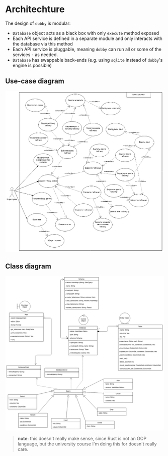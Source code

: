 # Architechture

The design of `dobby` is modular:

- `Database` object acts as a black box with only `execute` method exposed
- Each API service is defined in a separate module and only interacts with the database via this method
- Each API service is pluggable, meaning `dobby` can run all or some of the services - as needed.
- `Database` has swappable back-ends (e.g. using `sqlite` instead of `dobby`'s engine is possible)

## Use-case diagram

![use-case diagram](./img/uc-diagram.png)

## Class diagram

![class diagram](./img/class-diagram.png)

> **note**: this doesn't really make sense, since Rust is not an OOP language,
> but the university course I'm doing this for doesn't really care.
